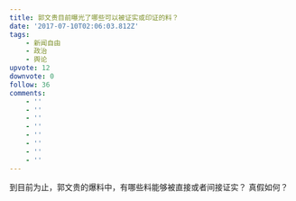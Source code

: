 ```yaml
---
title: 郭文贵目前曝光了哪些可以被证实或印证的料？
date: '2017-07-10T02:06:03.812Z'
tags:
    - 新闻自由
    - 政治
    - 舆论
upvote: 12
downvote: 0
follow: 36
comments:
    - ''
    - ''
    - ''
    - ''
    - ''
    - ''
    - ''
    - ''
---
```


到目前为止，郭文贵的爆料中，有哪些料能够被直接或者间接证实？ 真假如何？
